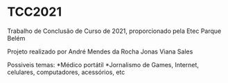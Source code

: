 # TCC2021
Trabalho de Conclusão de Curso de 2021, proporcionado pela Etec Parque Belém

Projeto realizado por
André Mendes da Rocha
Jonas Viana Sales

Possiveis temas:
*Médico portátil
*Jornalismo de Games, Internet, celulares, computadores, acessórios, etc

